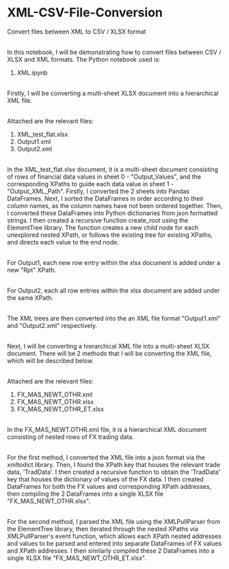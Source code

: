 # XML-CSV-File-Conversion
Convert files between XML to CSV / XLSX format

<br/>In this notebook, I will be demonstrating how to convert files between CSV / XLSX and XML formats. The Python notebook used is:

1. XML.ipynb

<br/>Firstly, I will be converting a multi-sheet XLSX document into a hierarchical XML file.

<br/>Attached are the relevant files:

1. XML_test_flat.xlsx
2. Output1.xml
3. Output2.xml

<br/>In the XML_test_flat.xlsx document, it is a multi-sheet document consisting of rows of financial data values in sheet 0 - "Output_Values", and the corresponding XPaths to guide each data value in sheet 1 - "Output_XML_Path". Firstly, I converted the 2 sheets into Pandas DataFrames. Next, I sorted the DataFrames in order according to their column names, as the column names have not been ordered together. Then, I converted these DataFrames into Python dictionaries from json formatted strings. I then created a recursive function create_root using the ElementTree library. The function creates a new child node for each unexplored nested XPath, or follows the existing tree for existing XPaths, and directs each value to the end node.

<br/>For Output1, each new row entry within the xlsx document is added under a new "Rpt" XPath.

<br/>For Output2, each all row entries within the xlsx document are added under the same XPath.

<br/>The XML trees are then converted into the an XML file format "Output1.xml" and "Output2.xml" respectively.

<br/>Next, I will be converting a hierarchical XML file into a multi-sheet XLSX document. There will be 2 methods that I will be converting the XML file, which will be described below.

<br/>Attached are the relevant files:

1. FX_MAS_NEWT_OTHR.xml
2. FX_MAS_NEWT_OTHR.xlsx
3. FX_MAS_NEWT_OTHR_ET.xlsx

<br/>In the FX_MAS_NEWT.OTHR.xml file, it is a hierarchical XML document consisting of nested rows of FX trading data. 

<br/>For the first method, I converted the XML file into a json format via the xmltodict library. Then, I found the XPath key that houses the relevant trade data, 'TradData'. I then created a recursive function to obtain the 'TradData' key that houses the dictionary of values of the FX data. I then created DataFrames for both the FX values and corresponding XPath addresses, then compiling the 2 DataFrames into a single XLSX file "FX_MAS_NEWT_OTHR.xlsx".

<br/>For the second method, I parsed the XML file using the XMLPullParser from the ElementTree library, then iterated through the nested XPaths via XMLPullParser's event function, which allows each XPath nested addresses and values to be parsed and entered into separate DataFrames of FX values and XPath addresses. I then similarly compiled these 2 DataFrames into a single XLSX file "FX_MAS_NEWT_OTHR_ET.xlsx".

